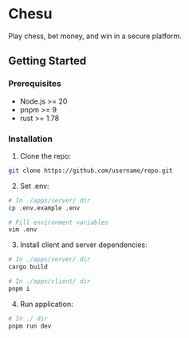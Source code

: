 # Chesu
Play chess, bet money, and win in a secure platform.

## Getting Started
### Prerequisites
- Node.js >= 20
- pnpm >= 9
- rust >= 1.78

### Installation
1. Clone the repo:
```sh
git clone https://github.com/username/repo.git
```

2. Set .env: 
```sh
# In ./apps/server/ dir
cp .env.example .env

# Fill environment variables
vim .env
```

3. Install client and server dependencies:
```sh
# In ./apps/server/ dir
cargo build

# In ./apps/client/ dir
pnpm i
```

4. Run application:
```sh
# In ./ dir
pnpm run dev
```
